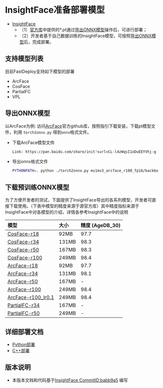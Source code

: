 # InsightFace准备部署模型

- [InsightFace](https://github.com/deepinsight/insightface/commit/babb9a5)
  - （1）[官方库](https://github.com/deepinsight/insightface/)中提供的*.pt通过[导出ONNX模型](#导出ONNX模型)操作后，可进行部署；
  - （2）开发者基于自己数据训练的InsightFace模型，可按照[导出ONNX模型](#%E5%AF%BC%E5%87%BAONNX%E6%A8%A1%E5%9E%8B)后，完成部署。


## 支持模型列表
目前FastDeploy支持如下模型的部署
- ArcFace
- CosFace
- PartialFC
- VPL


## 导出ONNX模型
以ArcFace为例:
访问[ArcFace](https://github.com/deepinsight/insightface/tree/master/recognition/arcface_torch)官方github库，按照指引下载安装，下载pt模型文件，利用 `torch2onnx.py` 得到`onnx`格式文件。

* 下载ArcFace模型文件
  ```bash
  Link: https://pan.baidu.com/share/init?surl=CL-l4zWqsI1oDuEEYVhj-g code: e8pw  
  ```

* 导出onnx格式文件
  ```bash
  PYTHONPATH=. python ./torch2onnx.py ms1mv3_arcface_r100_fp16/backbone.pth --output ms1mv3_arcface_r100.onnx --network r100 --simplify 1
  ```

## 下载预训练ONNX模型

为了方便开发者的测试，下面提供了InsightFace导出的各系列模型，开发者可直接下载使用。（下表中模型的精度来源于源官方库）其中精度指标来源于InsightFace中对各模型的介绍，详情各参考InsightFace中的说明

| 模型                                                                                         | 大小    | 精度 (AgeDB_30) |
|:-------------------------------------------------------------------------------------------|:------|:--------------|
| [CosFace-r18](https://bj.bcebos.com/paddlehub/fastdeploy/glint360k_cosface_r18.onnx)       | 92MB  | 97.7          |
| [CosFace-r34](https://bj.bcebos.com/paddlehub/fastdeploy/glint360k_cosface_r34.onnx)       | 131MB | 98.3          |
| [CosFace-r50](https://bj.bcebos.com/paddlehub/fastdeploy/glint360k_cosface_r50.onnx)       | 167MB | 98.3          |
| [CosFace-r100](https://bj.bcebos.com/paddlehub/fastdeploy/glint360k_cosface_r100.onnx)     | 249MB | 98.4          |
| [ArcFace-r18](https://bj.bcebos.com/paddlehub/fastdeploy/ms1mv3_arcface_r18.onnx)          | 92MB  | 97.7          |
| [ArcFace-r34](https://bj.bcebos.com/paddlehub/fastdeploy/ms1mv3_arcface_r34.onnx)          | 131MB | 98.1          |
| [ArcFace-r50](https://bj.bcebos.com/paddlehub/fastdeploy/ms1mv3_arcface_r50.onnx)          | 167MB | -             |
| [ArcFace-r100](https://bj.bcebos.com/paddlehub/fastdeploy/ms1mv3_arcface_r100.onnx)        | 249MB | 98.4          |
| [ArcFace-r100_lr0.1](https://bj.bcebos.com/paddlehub/fastdeploy/ms1mv3_r100_lr01.onnx)     | 249MB | 98.4          |
| [PartialFC-r34](https://bj.bcebos.com/paddlehub/fastdeploy/partial_fc_glint360k_r50.onnx)  | 167MB | -             |
| [PartialFC-r50](https://bj.bcebos.com/paddlehub/fastdeploy/partial_fc_glint360k_r100.onnx) | 249MB | -             |




## 详细部署文档

- [Python部署](python)
- [C++部署](cpp)


## 版本说明

- 本版本文档和代码基于[InsightFace CommitID:babb9a5](https://github.com/deepinsight/insightface/commit/babb9a5) 编写

